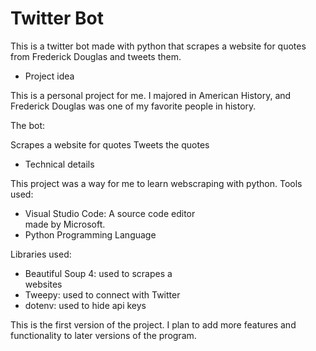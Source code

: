# Twitter Bot

This is a twitter bot made with python that scrapes a website for quotes from Frederick Douglas and tweets them.

- Project idea

This is a personal project for me. I majored in American History, and Frederick Douglas was one of my favorite people in history.

The bot:

Scrapes a website for quotes
Tweets the quotes

- Technical details

This project was a way for me to learn webscraping with python. Tools used:

- Visual Studio Code: A source code editor  
   made by Microsoft.
- Python Programming Language

Libraries used:

- Beautiful Soup 4: used to scrapes a  
   websites
- Tweepy: used to connect with Twitter
- dotenv: used to hide api keys

This is the first version of the project. I plan to add more features and functionality to later versions of the program.
